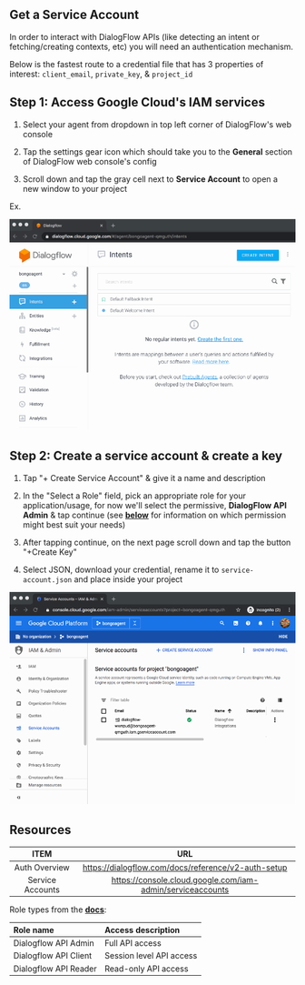 ## Get a Service Account

In order to interact with DialogFlow APIs (like detecting an intent or fetching/creating contexts, etc) you will need an authentication mechanism.

Below is the fastest route to a credential file that has 3 properties of interest: `client_email`, `private_key`, & `project_id`

## Step 1: Access Google Cloud's IAM services

1. Select your agent from dropdown in top left corner of DialogFlow's web console

2. Tap the settings gear icon which should take you to the **General** section of DialogFlow web console's config

3. Scroll down and tap the gray cell next to **Service Account** to open a new window to your project

Ex.

![serviceaccount](./assets/service_account_1.gif)

## Step 2: Create a service account & create a key

1. Tap "+ Create Service Account" & give it a name and description

2. In the "Select a Role" field, pick an appropriate role for your application/usage, for now we'll select the permissive, **DialogFlow API Admin** & tap continue (see **[below](#resources)** for information on which permission might best suit your needs)

3. After tapping continue, on the next page scroll down and tap the button "+Create Key"

4. Select JSON, download your credential, rename it to `service-account.json` and place inside your project

![serviceaccount](./assets/service_account_2.gif)

## Resources

|     **ITEM**     |                          **URL**                           |
| :--------------: | :--------------------------------------------------------: |
|  Auth Overview   |    https://dialogflow.com/docs/reference/v2-auth-setup     |
| Service Accounts | https://console.cloud.google.com/iam-admin/serviceaccounts |

Role types from the **[docs](https://dialogflow.com/docs/reference/v2-auth-setup)**:

| **Role name**         | **Access description**   |
| :-------------------- | :----------------------- |
| Dialogflow API Admin  | Full API access          |
| Dialogflow API Client | Session level API access |
| Dialogflow API Reader | Read-only API access     |
